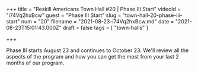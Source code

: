 +++
title = "Reskill Americans Town Hall #20 | Phase III Start"
videoId = "i74Vq2hxBcw"
guest = "Phase III Start"
slug = "town-hall-20-phase-iii-start"
num = "20"
filename = "2021-08-23-i74Vq2hxBcw.md"
date = "2021-08-23T15:01:43.000Z"
draft = false
tags = [ "town-halls" ]

+++

Phase III starts August 23 and continues to October 23.  We'll review all the aspects of the program and how you can get the most from your last 2 months of our program.
